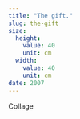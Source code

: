 ```yaml
---
title: "The gift."
slug: the-gift
size:
  height:
    value: 40
    unit: cm
  width:
    value: 40
    unit: cm
date: 2007
---
```


Collage
